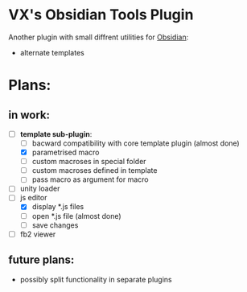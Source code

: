 # VX's Obsidian Tools Plugin
Another plugin with small diffrent utilities for [Obsidian](https://obsidian.md):
- alternate templates

# Plans:
## in work:
- [ ] **template sub-plugin**:
  - [ ] bacward compatibility with core template plugin (almost done)
  - [x] parametrised macro
  - [ ] custom macroses in special folder
  - [ ] custom macroses defined in template
  - [ ] pass macro as argument for macro
- [ ] unity loader
- [ ] js editor
  - [x] display *.js files
  - [ ] open *.js file (almost done)
  - [ ] save changes
- [ ] fb2 viewer
## future plans:
- possibly split functionality in separate plugins
